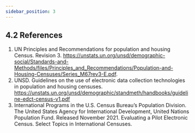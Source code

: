 ```yaml
---
sidebar_position: 3
---
```



## 4.2	References
1.	UN Principles and Recommendations for population and housing Census. Revision 3. https://unstats.un.org/unsd/demographic-social/Standards-and-Methods/files/Principles_and_Recommendations/Population-and-Housing-Censuses/Series_M67rev3-E.pdf. 
2.	UNSD. Guidelines on the use of electronic data collection technologies in population and housing censuses. https://unstats.un.org/unsd/demographic/standmeth/handbooks/guideline-edct-census-v1.pdf
3.	International Programs in the U.S. Census Bureau’s Population Division. The United States Agency for International Development, United Nations Population Fund. Released November 2021. Evaluating a Pilot Electronic Census. Select Topics in International Censuses. 
